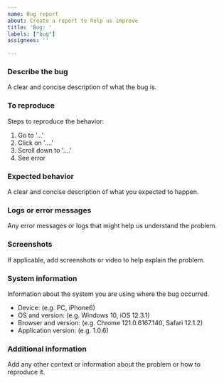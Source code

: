 ```yaml
---
name: Bug report
about: Create a report to help us improve
title: 'Bug: '
labels: ["bug"]
assignees: ''

---
```


### Describe the bug

A clear and concise description of what the bug is.

### To reproduce

Steps to reproduce the behavior:

1. Go to '...'
2. Click on '....'
3. Scroll down to '....'
4. See error

### Expected behavior

A clear and concise description of what you expected to happen.

### Logs or error messages

Any error messages or logs that might help us understand the problem.

### Screenshots

If applicable, add screenshots or video to help explain the problem.

### System information

Information about the system you are using where the bug occurred.

- Device: (e.g. PC, iPhone6)
- OS and version: (e.g. Windows 10, iOS 12.3.1)
- Browser and version: (e.g. Chrome 121.0.6167.140, Safari 12.1.2)
- Application version: (e.g. 1.0.6)

### Additional information

Add any other context or information about the problem or how to reproduce it.
